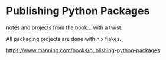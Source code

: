 # Publishing Python Packages

notes and projects from the book... with a twist.

All packaging projects are done with nix flakes.

https://www.manning.com/books/publishing-python-packages
